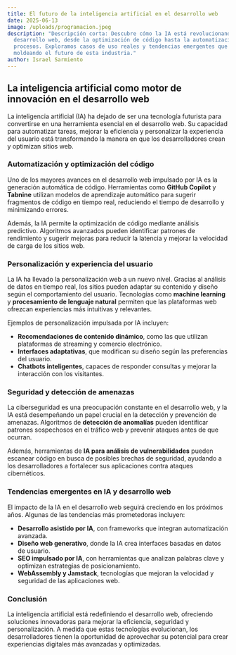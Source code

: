 ```yaml
---
title: El futuro de la inteligencia artificial en el desarrollo web
date: 2025-06-13
image: /uploads/programacion.jpeg
description: "Descripción corta: Descubre cómo la IA está revolucionando el
  desarrollo web, desde la optimización de código hasta la automatización de
  procesos. Exploramos casos de uso reales y tendencias emergentes que están
  moldeando el futuro de esta industria."
author: Israel Sarmiento
---
```




## **La inteligencia artificial como motor de innovación en el desarrollo web**

La inteligencia artificial (IA) ha dejado de ser una tecnología futurista para convertirse en una herramienta esencial en el desarrollo web. Su capacidad para automatizar tareas, mejorar la eficiencia y personalizar la experiencia del usuario está transformando la manera en que los desarrolladores crean y optimizan sitios web.

### **Automatización y optimización del código**

Uno de los mayores avances en el desarrollo web impulsado por IA es la generación automática de código. Herramientas como **GitHub Copilot** y **Tabnine** utilizan modelos de aprendizaje automático para sugerir fragmentos de código en tiempo real, reduciendo el tiempo de desarrollo y minimizando errores.

Además, la IA permite la optimización de código mediante análisis predictivo. Algoritmos avanzados pueden identificar patrones de rendimiento y sugerir mejoras para reducir la latencia y mejorar la velocidad de carga de los sitios web.

### **Personalización y experiencia del usuario**

La IA ha llevado la personalización web a un nuevo nivel. Gracias al análisis de datos en tiempo real, los sitios pueden adaptar su contenido y diseño según el comportamiento del usuario. Tecnologías como **machine learning** y **procesamiento de lenguaje natural** permiten que las plataformas web ofrezcan experiencias más intuitivas y relevantes.

Ejemplos de personalización impulsada por IA incluyen:

* **Recomendaciones de contenido dinámico**, como las que utilizan plataformas de streaming y comercio electrónico.
* **Interfaces adaptativas**, que modifican su diseño según las preferencias del usuario.
* **Chatbots inteligentes**, capaces de responder consultas y mejorar la interacción con los visitantes.

### **Seguridad y detección de amenazas**

La ciberseguridad es una preocupación constante en el desarrollo web, y la IA está desempeñando un papel crucial en la detección y prevención de amenazas. Algoritmos de **detección de anomalías** pueden identificar patrones sospechosos en el tráfico web y prevenir ataques antes de que ocurran.

Además, herramientas de **IA para análisis de vulnerabilidades** pueden escanear código en busca de posibles brechas de seguridad, ayudando a los desarrolladores a fortalecer sus aplicaciones contra ataques cibernéticos.

### **Tendencias emergentes en IA y desarrollo web**

El impacto de la IA en el desarrollo web seguirá creciendo en los próximos años. Algunas de las tendencias más prometedoras incluyen:

* **Desarrollo asistido por IA**, con frameworks que integran automatización avanzada.
* **Diseño web generativo**, donde la IA crea interfaces basadas en datos de usuario.
* **SEO impulsado por IA**, con herramientas que analizan palabras clave y optimizan estrategias de posicionamiento.
* **WebAssembly y Jamstack**, tecnologías que mejoran la velocidad y seguridad de las aplicaciones web.

### **Conclusión**

La inteligencia artificial está redefiniendo el desarrollo web, ofreciendo soluciones innovadoras para mejorar la eficiencia, seguridad y personalización. A medida que estas tecnologías evolucionan, los desarrolladores tienen la oportunidad de aprovechar su potencial para crear experiencias digitales más avanzadas y optimizadas.
